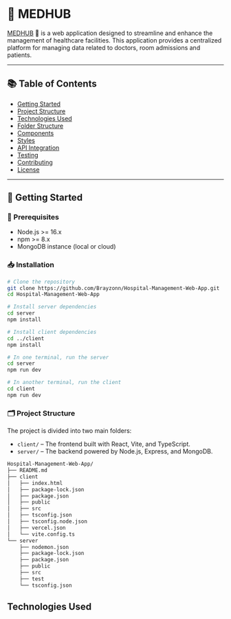 # 🏥 MEDHUB

[MEDHUB](https://med-hub-hazel.vercel.app) 🔗 is a web application designed to streamline and enhance the management of healthcare facilities. This application provides a centralized platform for managing data related to doctors, room admissions and patients.

---

## 📚 Table of Contents

- [Getting Started](#getting-started)
- [Project Structure](#project-structure)
- [Technologies Used](#technologies-used)
- [Folder Structure](#folder-structure)
- [Components](#components)
- [Styles](#styles)
- [API Integration](#api-integration)
- [Testing](#testing)
- [Contributing](#contributing)
- [License](#license)

---

## 🚀 Getting Started

### 🔧 Prerequisites

- Node.js >= 16.x
- npm >= 8.x
- MongoDB instance (local or cloud)

### 📥 Installation

```bash
# Clone the repository
git clone https://github.com/Brayzonn/Hospital-Management-Web-App.git
cd Hospital-Management-Web-App

# Install server dependencies
cd server
npm install

# Install client dependencies
cd ../client
npm install

# In one terminal, run the server
cd server
npm run dev

# In another terminal, run the client
cd client
npm run dev

```

### 🗂 Project Structure

The project is divided into two main folders:

- `client/` – The frontend built with React, Vite, and TypeScript.
- `server/` – The backend powered by Node.js, Express, and MongoDB.

```bash
Hospital-Management-Web-App/
├── README.md
├── client
│   ├── index.html
│   ├── package-lock.json
│   ├── package.json
│   ├── public
│   ├── src
│   ├── tsconfig.json
│   ├── tsconfig.node.json
│   ├── vercel.json
│   └── vite.config.ts
└── server
    ├── nodemon.json
    ├── package-lock.json
    ├── package.json
    ├── public
    ├── src
    ├── test
    └── tsconfig.json  

```     

## Technologies Used

